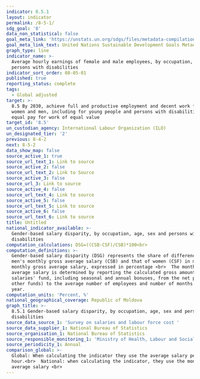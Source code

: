 ```yaml
---
indicator: 8.5.1
layout: indicator
permalink: /8-5-1/
sdg_goal: '8'
data_non_statistical: false
goal_meta_link: 'https://unstats.un.org/sdgs/files/metadata-compilation/Metadata-Goal-8.pdf'
goal_meta_link_text: United Nations Sustainable Development Goals Metadata (PDF 317 KB)
graph_type: line
indicator_name: >-
  Average hourly earnings of female and male employees, by occupation, age and
  persons with disabilities
indicator_sort_order: 08-05-01
published: true
reporting_status: complete
tags:
  - Global adjusted
target: >-
  8.5 By 2030, achieve full and productive employment and decent work for all
  women and men, including for young people and persons with disabilities, and
  equal pay for work of equal value
target_id: '8.5'
un_custodian_agency: International Labour Organization (ILO)
un_designated_tier: '2'
previous: 8-4-2
next: 8-5-2
data_show_map: false
source_active_1: true
source_url_text_1: Link to source
source_active_2: false
source_url_text_2: Link to Source
source_active_3: false
source_url_3: Link to source
source_active_4: false
source_url_text_4: Link to source
source_active_5: false
source_url_text_5: Link to source
source_active_6: false
source_url_text_6: Link to source
title: Untitled
national_indicator_available: >-
  Gender-based salary disparity, by occupation, age, sex and persons with
  disabilities
computation_calculations: DSG=((CSB-CSF)/CSB)*100<br>
computation_definitions: >-
  Gender-based salary disparity (DSG) represents the share of difference between
  men's monthly gross average salary (CSB) and that of women (CSF) in men's
  monthly gross average salary, expressed in percentage <br>  The monthly gross
  average salary is determined by reporting the calculated gross amounts (from
  salaries' fund, including seasonal and annual bonuses, from the net profit and
  other funds) to the average number of employees and number of months in the
  year.
computation_units: 'Percent, %'
national_geographical_coverage: Republic of Moldova
graph_title: >-
  8.5.1 Gender-based salary disparity, by occupation, age, sex and persons with
  disabilities 
source_data_source_1: 'Survey on salaries and labour force cost '
source_data_supplier_1: National Bureau of Statistics
source_organisation_1: National Bureau of Statistics
source_responsible_monitoring_1: 'Ministry of Health, Labour and Social Protection'
source_periodicity_1: Annual
comparison_global: >-
  Global: When calculating the indicator they use the average salary per
  hour.<br>  National: when calculating the indicator, they use the monthly
  average salary <br>
---
```

